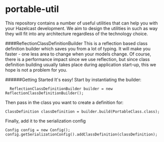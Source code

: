 portable-util
=============
This repository contains a number of useful utilities that can help you with your Hazelcast development. We aim to design the utilities in such as way they will fit into any architecture regardless of the technology choice.

####ReflectionClassDefinitionBuilder
This is a reflection based class definition builder which saves you from a lot of typing. It will make you faster - one less area to change when your models change. Of course, there is a performance impact since we use reflection, but since class definition building usually takes place during application start-up, this we hope is not a problem for you.

######Getting Started
It's easy! Start by instantiating the builder:
```
  ReflectionClassDefinitionBuilder builder = new ReflectionClassDefinitionBuilder();
```

Then pass in the class you want to create a definition for:
```
ClassDefinition classDefinition = builder.build(PortableClass.class);
```

Finally, add it to the serialization config
```
Config config = new Config();
config.getSerializationConfig().addClassDefinition(classDefinition);
```
